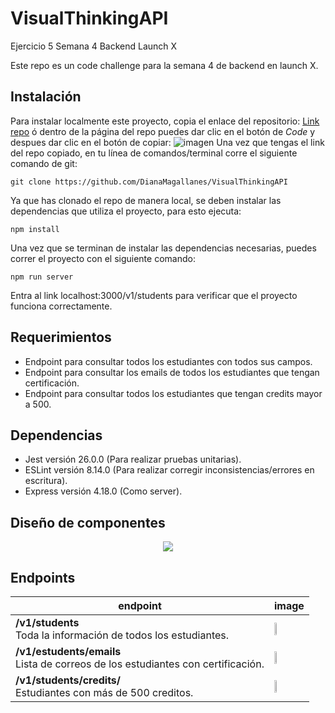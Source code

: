 # VisualThinkingAPI
Ejercicio 5 Semana 4 Backend Launch X

Este repo es un code challenge para la semana 4 de backend en launch X.

## Instalación
Para instalar localmente este proyecto, copia el enlace del repositorio: [Link repo](https://github.com/DianaMagallanes/VisualThinkingAPI) ó dentro de la página del repo puedes dar clic en el botón de _Code_ y despues dar clic en el botón de copiar:
![imagen](https://user-images.githubusercontent.com/28024862/168127558-77ece41c-1c36-4288-99fd-51990ddcf3c1.png)
Una vez que tengas el link del repo copiado, en tu línea de comandos/terminal corre el siguiente comando de git:
```
git clone https://github.com/DianaMagallanes/VisualThinkingAPI
```
Ya que has clonado el repo de manera local, se deben instalar las dependencias que utiliza el proyecto, para esto ejecuta:
```
npm install
```
Una vez que se terminan de instalar las dependencias necesarias, puedes correr el proyecto con el siguiente comando:
```
npm run server
```
Entra al link localhost:3000/v1/students para verificar que el proyecto funciona correctamente.

## Requerimientos
<ul>
  <li>Endpoint para consultar todos los estudiantes con todos sus campos.</li>
  <li>Endpoint para consultar los emails de todos los estudiantes que tengan certificación.</li>
  <li>Endpoint para consultar todos los estudiantes que tengan credits mayor a 500.</li>
</ul>


## Dependencias
<ul>
  <li>Jest versión 26.0.0 (Para realizar pruebas unitarias).</li>
  <li>ESLint versión 8.14.0 (Para realizar corregir inconsistencias/errores en escritura).</li>
  <li>Express versión 4.18.0 (Como server).</li>
</ul>

## Diseño de componentes
<div align="center"><img src="https://user-images.githubusercontent.com/28024862/166128140-4563d3cf-e81b-4a95-8197-0561195b34c3.png"></div>


## Endpoints


| **endpoint**  |  **image** |   
|---|---|
|  **/v1/students** <br> Toda la información de todos los estudiantes. |   <img height="30%" src="https://user-images.githubusercontent.com/28024862/166127947-1c44db61-c2b5-4729-9517-b5a2285c520a.png">  |
|  **/v1/estudents/emails** <br>  Lista de correos de los estudiantes con certificación.|  <img height="30%"  src="https://user-images.githubusercontent.com/28024862/166127915-35b14115-c3a1-4697-bb7f-120000c79fa1.png">   |
|  **/v1/students/credits/** <br> Estudiantes con más de 500 creditos. |   <img height="30%" src="https://user-images.githubusercontent.com/28024862/166127959-1a83f894-fea5-49e6-b98d-859d6b058ca6.png">  |

    
   

